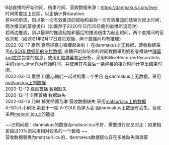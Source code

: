 B站直播的开始时间、结束时间、营收数据来源：https://danmakus.com/live/  
时间需要加上日期，以正确计算duration.  
若中间断流，则以第一次有效推流的起始和最后一次有效推流的结束为起止时间，两次推流的营收求和（如嘉然于2020年12月20日晚的直播断流两次）  
若两边推流，则以最早的推流起始和最后的推流结束为起止时间，两个直播间的营收求和（如2021年2月17日嘉贝双播，两个直播间均有推理）  
2022-02-17   嘉然 嘉然把嘉心糖藏起来啦！ 在danmakus上无数据，营收数据采用[A-SOUL数据组的专栏数据](https://space.bilibili.com/1357475736/article), 直播开始和结束的时间数据采用奶粉录播站中[弹幕xml文件](https://alist.ddindexs.com/A-SOUL/ASOUL-REC-%E4%BA%8C%E5%91%A8%E5%B9%B4/XML%E5%BC%B9%E5%B9%95%E6%96%87%E4%BB%B6)包含的信息，使用[B 站弹幕笔记](https://blog.fachep.com/2020/03/07/Danmaku/)分析，采用BililiveRecorderRecordInfo中的start_time作为开始时间，并使用其与最后一条弹幕的相对时间计算出结束时间。  
2022-03-10 嘉然 和嘉心糖们一起过的第二个生日 在danmakus上无数据，采用[matsuri.icu上的数据](https://matsuri.icu/detail/P7ZKo02H53jDxxJn)  
2020-12-12 嘉然首播 数据缺失  
2020-12-11 全团首播 数据缺失  
2022-03-16 乃琳 掉凳师傅乃琳 营收数据缺失 采用[matsuri.icu上的数据](https://matsuri.icu/detail/gZLDlVWSYwABgAXo)  
A-SOUL小剧场 第五十一期 A-SOUL劝学大会 因danmakus上数据有丢失，营收采用[matsuri.icu上的数据](https://matsuri.icu/detail/D19Zm7KcOJ0Az4pK)  

~~已知问题：danmakus的数据与matsuri.icu不符，需要进行交叉对比：如果相差超过10%则采用相对较多的一个数值  ~~  
营收数据替换为matrsuri.icu的，danmakus数据疑似存在多处缺失和漏算  




